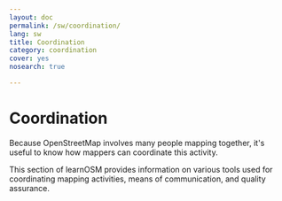 ```yaml
---
layout: doc
permalink: /sw/coordination/
lang: sw
title: Coordination
category: coordination
cover: yes
nosearch: true

---
```


Coordination
============

Because OpenStreetMap involves many people mapping together, it's
useful to know how mappers can coordinate this activity.

This section of learnOSM provides information on various tools
used for coordinating mapping activities, means of communication,
and quality assurance.
